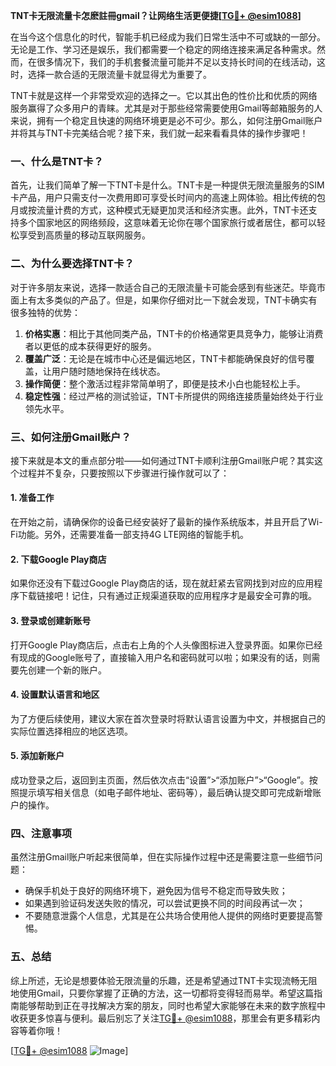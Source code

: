 **TNT卡无限流量卡怎麽註冊gmail？让网络生活更便捷[[TG💪+ @esim1088](https://t.me/s/esim1088)]**

在当今这个信息化的时代，智能手机已经成为我们日常生活中不可或缺的一部分。无论是工作、学习还是娱乐，我们都需要一个稳定的网络连接来满足各种需求。然而，在很多情况下，我们的手机套餐流量可能并不足以支持长时间的在线活动，这时，选择一款合适的无限流量卡就显得尤为重要了。

TNT卡就是这样一个非常受欢迎的选择之一。它以其出色的性价比和优质的网络服务赢得了众多用户的青睐。尤其是对于那些经常需要使用Gmail等邮箱服务的人来说，拥有一个稳定且快速的网络环境更是必不可少。那么，如何注册Gmail账户并将其与TNT卡完美结合呢？接下来，我们就一起来看看具体的操作步骤吧！

### 一、什么是TNT卡？

首先，让我们简单了解一下TNT卡是什么。TNT卡是一种提供无限流量服务的SIM卡产品，用户只需支付一次费用即可享受长时间内的高速上网体验。相比传统的包月或按流量计费的方式，这种模式无疑更加灵活和经济实惠。此外，TNT卡还支持多个国家地区的网络频段，这意味着无论你在哪个国家旅行或者居住，都可以轻松享受到高质量的移动互联网服务。

### 二、为什么要选择TNT卡？

对于许多朋友来说，选择一款适合自己的无限流量卡可能会感到有些迷茫。毕竟市面上有太多类似的产品了。但是，如果你仔细对比一下就会发现，TNT卡确实有很多独特的优势：

1. **价格实惠**：相比于其他同类产品，TNT卡的价格通常更具竞争力，能够让消费者以更低的成本获得更好的服务。
2. **覆盖广泛**：无论是在城市中心还是偏远地区，TNT卡都能确保良好的信号覆盖，让用户随时随地保持在线状态。
3. **操作简便**：整个激活过程非常简单明了，即便是技术小白也能轻松上手。
4. **稳定性强**：经过严格的测试验证，TNT卡所提供的网络连接质量始终处于行业领先水平。

### 三、如何注册Gmail账户？

接下来就是本文的重点部分啦——如何通过TNT卡顺利注册Gmail账户呢？其实这个过程并不复杂，只要按照以下步骤进行操作就可以了：

#### 1. 准备工作
在开始之前，请确保你的设备已经安装好了最新的操作系统版本，并且开启了Wi-Fi功能。另外，还需要准备一部支持4G LTE网络的智能手机。

#### 2. 下载Google Play商店
如果你还没有下载过Google Play商店的话，现在就赶紧去官网找到对应的应用程序下载链接吧！记住，只有通过正规渠道获取的应用程序才是最安全可靠的哦。

#### 3. 登录或创建新账号
打开Google Play商店后，点击右上角的个人头像图标进入登录界面。如果你已经有现成的Google账号了，直接输入用户名和密码就可以啦；如果没有的话，则需要先创建一个新的账户。

#### 4. 设置默认语言和地区
为了方便后续使用，建议大家在首次登录时将默认语言设置为中文，并根据自己的实际位置选择相应的地区选项。

#### 5. 添加新账户
成功登录之后，返回到主页面，然后依次点击“设置”>“添加账户”>“Google”。按照提示填写相关信息（如电子邮件地址、密码等），最后确认提交即可完成新增账户的操作。

### 四、注意事项

虽然注册Gmail账户听起来很简单，但在实际操作过程中还是需要注意一些细节问题：

- 确保手机处于良好的网络环境下，避免因为信号不稳定而导致失败；
- 如果遇到验证码发送失败的情况，可以尝试更换不同的时间段再试一次；
- 不要随意泄露个人信息，尤其是在公共场合使用他人提供的网络时更要提高警惕。

### 五、总结

综上所述，无论是想要体验无限流量的乐趣，还是希望通过TNT卡实现流畅无阻地使用Gmail，只要你掌握了正确的方法，这一切都将变得轻而易举。希望这篇指南能够帮助到正在寻找解决方案的朋友，同时也希望大家能够在未来的数字旅程中收获更多惊喜与便利。最后别忘了关注[TG💪+ @esim1088](https://t.me/s/esim1088)，那里会有更多精彩内容等着你哦！

[[TG💪+ @esim1088](https://t.me/s/esim1088) ![Image](https://i.postimg.cc/4NQfJmqS/Snipaste-2025-05-13-00-14-12.png)]